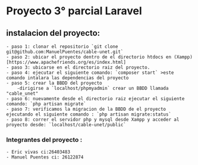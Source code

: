 # Proyecto 3° parcial Laravel   

## instalacion del proyecto:
    - paso 1: clonar el repositorio `git clone git@github.com:ManuelPuentes/cable-unet.git`
    - paso 2: ubicar el proyecto dentro de el directorio htdocs en (Xampp)[https://www.apachefriends.org/es/index.html]
    - paso 3: ubicarse en el directorio raiz del proyecto.
    - paso 4: ejecutar el siguiente comando: `composer start` >este comando intalara las dependencias del proyecto
    - paso 5: crear la BBDD del proyecto
        -dirigirse a `localhost/phpmyadmin` crear un BBDD llamada "cable_unet"
    - paso 6: nuevamente desde el directorio raiz ejecutar el siguiente comando: `php artisan migrate`
    - paso 7: verificamos la migracion de la BBDD de el proyecto ejecutando el siguiente comando : `php artisan migrate:status`
    - paso 8: correr el servidor php y mysql desde Xampp y acceder al proyecto desde: `localhost/cable-unet/public`     


### Integrantes del proyecto : 
    - Eric vivas ci:26403483
    - Manuel Puentes ci: 26122874